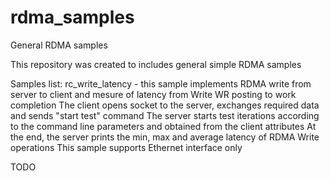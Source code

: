# rdma_samples
General RDMA samples

This repository was created to includes general simple RDMA samples

Samples list:
rc_write_latency - this sample implements RDMA write from server to client and mesure of latency from Write WR posting to work completion
                   The client opens socket to the server, exchanges required data and sends "start test" command
                   The server starts test iterations according to the command line parameters and obtained from the client attributes
                   At the end, the server prints the min, max and average latency of RDMA Write operations
                   This sample supports Ethernet interface only
                   
TODO
